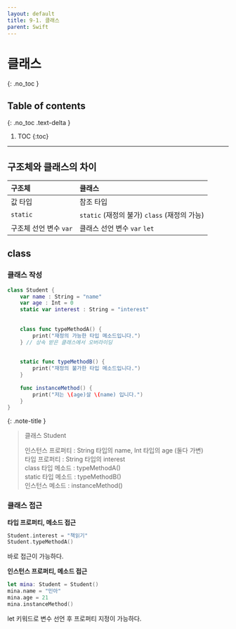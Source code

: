 ```yaml
---
layout: default
title: 9-1. 클래스
parent: Swift
---
```



# 클래스 
{: .no_toc }


## Table of contents
{: .no_toc .text-delta }

1. TOC
{:toc}

---


## 구조체와 클래스의 차이 



|    구조체     |    클래스      | 
|:-------------|:------------------|
| 값 타입   | 참조 타입 |   
| `static` | `static` (재정의 불가) `class` (재정의 가능)   | 
| 구조체 선언 변수 `var`   | 클래스 선언 변수 `var` `let`      | 


## class 

### 클래스 작성 

```swift
class Student {
    var name : String = "name"
    var age : Int = 0
    static var interest : String = "interest"
    
    
    class func typeMethodA() {
        print("재정의 가능한 타입 메소드입니다.")
    } // 상속 받은 클래스에서 오버라이딩
    
    
    static func typeMethodB() {
        print("재정의 불가한 타입 메소드입니다.")
    }
    
    func instanceMethod() {
        print("저는 \(age)살 \(name) 입니다.")
    }
}
```
{: .note-title }
> 클래스 Student 
>
> 인스턴스 프로퍼티 : String 타입의 name, Int 타입의 age (둘다 가변) <br/> 타입 프로퍼티 : String 타입의 interest <br/> class 타입 메소드 : typeMethodA() <br/> static 타입 메소드 : typeMethodB() <br/> 인스턴스 메소드 : instanceMethod()

### 클래스 접근 

**타입 프로퍼티, 메소드 접근** 

```swift
Student.interest = "책읽기"
Student.typeMethodA()
```

바로 접근이 가능하다. 

**인스턴스 프로퍼티, 메소드 접근** 

```swift
let mina: Student = Student()
mina.name = "민아"
mina.age = 21
mina.instanceMethod()
```

let 키워드로 변수 선언 후 프로퍼티 지정이 가능하다. 


